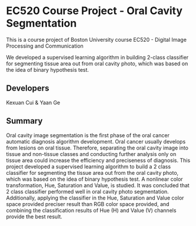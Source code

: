 # EC520 Course Project - Oral Cavity Segmentation
This is a course project of Boston University course EC520 - Digital Image Processing and Communication

We developed a supervised learning algorithm in building 2-class classifier for segmenting tissue area out from oral cavity photo, which was based on the idea of binary hypothesis test.

## Developers
Kexuan Cui & Yaan Ge

## Summary
Oral cavity image segmentation is the first phase of the oral cancer automatic diagnosis algorithm development. Oral cancer usually develops from lesions on oral tissue. Therefore, separating the oral cavity image into tissue and non-tissue classes and conducting further analysis only on tissue area could increase the efficiency and preciseness of diagnosis. This project developed a supervised learning algorithm to build a 2 class classifier for segmenting the tissue area out from the oral cavity photo, which was based on the idea of binary hypothesis test. A nonlinear color transformation, Hue, Saturation and Value, is studied. It was concluded that 2 class classifier performed well in oral cavity photo segmentation. Additionally, applying the classifier in the Hue, Saturation and Value color space provided preciser result than RGB color space provided, and combining the classification results of Hue (H) and Value (V) channels provide the best result.
